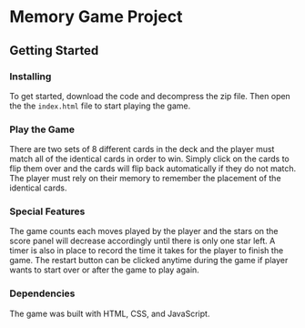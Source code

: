 # Memory Game Project

## Getting Started

### Installing

To get started, download the code and decompress the zip file. Then open the the `index.html` file to start playing the game.

### Play the Game

There are two sets of 8 different cards in the deck and the player must match all of the identical cards in order to win. Simply click on  the cards to flip them over and the cards will flip back automatically if they do not match. The player must rely on their memory to remember the placement of the identical cards.

### Special Features

The game counts each moves played by the player and the stars on the score panel will decrease accordingly until there is only one star left. A timer is also in place to record the time it takes for the player to finish the game. The restart button can be clicked anytime during the game if player wants to start over or after the game to play again. 

### Dependencies

The game was built with HTML, CSS, and JavaScript.
